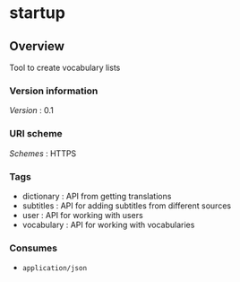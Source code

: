 # startup


<a name="overview"></a>
## Overview
Tool to create vocabulary lists


### Version information
*Version* : 0.1


### URI scheme
*Schemes* : HTTPS


### Tags

* dictionary : API from getting translations
* subtitles : API for adding subtitles from different sources
* user : API for working with users
* vocabulary : API for working with vocabularies


### Consumes

* `application/json`




